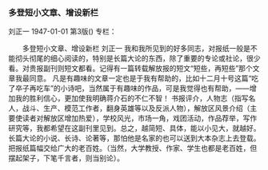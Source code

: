 ### 多登短小文章、增设新栏
刘正一
1947-01-01
第3版()
专栏：

　　多登短小文章、增设新栏
    刘正一
    我和我所见到的好多同志，对报纸一般是不能彻头彻尾的细心阅读的，特别是长篇大论的东西，除了重要的专论或社论，很少看。对贵报副刊则短文都看。记得有一篇转载解放报的短文“短些，再短些”那个文章我最同意。
    凡是有趣味的文章一定也是于我有帮助的，比如十二月十号这篇“吃了卒子再吃车”的小诗吧，当然属于有趣味的作品，可是我觉得也有帮助，——增加我的胜利信心，更加使我明确蒋介石的不仁不智！
    书报评介，人物志（指写名人，战斗、生产、模范工作者，翻身英雄等以及反派人物），解放区风景介绍（主要使读者对解放区增加热爱），学校风光，市场一角，戏团活动，作品荐举，写作研究等，我都希望在这副刊里见到。总之，越简短、具体，能以小见大，就越好。
    长篇大论的小说、长诗、论著等，那怕他是名家的也可以送到大本杂志上去登载。把报纸篇幅交给广大的老百姓。（当然，大学教授、作家、学生也都是老百姓，但摆起架子，下笔千言者，则当别论）。
